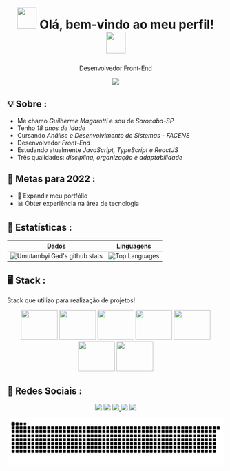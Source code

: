 <h1 align="center"><img src="https://media.giphy.com/media/QssGEmpkyEOhBCb7e1/giphy.gif" width="45px" height="50px">  Olá, bem-vindo ao meu perfil!  <img src="https://media.giphy.com/media/QssGEmpkyEOhBCb7e1/giphy.gif" width="45px" height="50px"></h1>

<p align='center'>
  Desenvolvedor Front-End
</p>

<div align="center">
  <img src="https://media.giphy.com/media/AIdGhVzDyXioKnLya7/giphy.gif" width="810px">
</div>

## 💡 Sobre :
  - Me chamo *Guilherme Magarotti* e sou de *Sorocaba-SP*
  - Tenho *18 anos de idade*
  - Cursando *Análise e Desenvolvimento de Sistemas* - *FACENS*
  - Desenvolvedor *Front-End*
  - Estudando atualmente *JavaScript, TypeScript e ReactJS*
  - Três qualidades: *disciplina, organização e adaptabilidade*

## 🎯 Metas para 2022 :

- 📂 Expandir meu portfólio
- 📊 Obter experiência na área de tecnologia

## 💎 Estatísticas :
 
| Dados                                                                                                                                                            | Linguagens                                                                                                                                                                     |
| ------------------------------------------------------------------------------------------------------------------------------------------------------------------------ | ---------------------------------------------------------------------------------------------------------------------------------------------------------------------------------- |
| ![Umutambyi Gad's github stats](https://github-readme-stats.vercel.app/api?username=guimagarotti&show_icons=true&hide_border=true&count_private=true&theme=default) | ![Top Languages](https://github-readme-stats.vercel.app/api/top-langs/?username=guimagarotti&langs_count=10&count_private=true&hide_border=true&theme=default&layout=compact) |

## 🖥️ Stack : 
  
  Stack que utilizo para realização de projetos!
  
  <div align="center">
      <img src="https://camo.githubusercontent.com/b3904dc72cb7b7c70cbd7d8f08420fc5bbf08ef606b1a71891b8a097670873e1/68747470733a2f2f6d656469612e67697068792e636f6d2f6d656469612f584178796c524d43647062455755417672382f67697068792e676966" width="85px" height="70px">
      <img src="https://camo.githubusercontent.com/72fd54faa8a39aed97354ea788e55524a47c30e1da23dd321331260ab133a2b5/68747470733a2f2f6d656469612e67697068792e636f6d2f6d656469612f667345615a6c644e43384131504a336d77702f67697068792e676966" width="85px" height="70px">
      <img src="https://media.giphy.com/media/kH1DBkPNyZPOk0BxrM/giphy.gif" width="85px" height="70px">
      <img src="https://media.giphy.com/media/ln7z2eWriiQAllfVcn/giphy.gif" width="85px" height="70px">
      <img src="https://camo.githubusercontent.com/002313a28ac7d09f24e8a70358139bb4f7c2c32eaf83a926e873bedf67b69eac/68747470733a2f2f6d656469612e67697068792e636f6d2f6d656469612f654e41736a4f353574506267616f72376d612f67697068792e676966" width="85px" height="70px">
      <img src="https://media.giphy.com/media/IdyAQJVN2kVPNUrojM/giphy.gif" width="85px" height="70px">
      <img src="https://media.giphy.com/media/KzJkzjggfGN5Py6nkT/giphy.gif" width="85px" height="70px">
  </div> 

## 💬 Redes Sociais :

  <div align="center"> 
    <a href="https://www.instagram.com/guimagarotti/" target="_blank"><img src="https://img.shields.io/badge/-Instagram-%23E4405F?style=for-the-badge&logo=instagram&logoColor=white" target="_blank"></a>
    <a href="https://www.linkedin.com/in/guilherme-cambi-magarotti-16177522b/" target="_blank"><img src="https://img.shields.io/badge/-LinkedIn-%230077B5?style=for-the-badge&logo=linkedin&logoColor=white" target="_blank"></a>
    <a href="https://twitter.com/GuilhermeMagar7" target="_blank"><img src="https://img.shields.io/badge/Twitter-2CA5E0?style=for-the-badge&logo=twitter&logoColor=white" target="_blank">
     <a href="https://github.com/guimagarotti"><img src="https://img.shields.io/badge/-Github-%23333?style=for-the-badge&logo=github&logoColor=white" target="_blank"></a>
     <a href="https://guimagarotti.github.io/website-magarotti/" target="_blank"><img src="https://img.shields.io/badge/Website-7289DA?style=for-the-badge&logo=googlechrome&logoColor=white" target="_blank"></a>
  </div>
  
![Snake animation](https://github.com/Ricmaloy/Ricmaloy/blob/output/github-contribution-grid-snake.svg)
  
